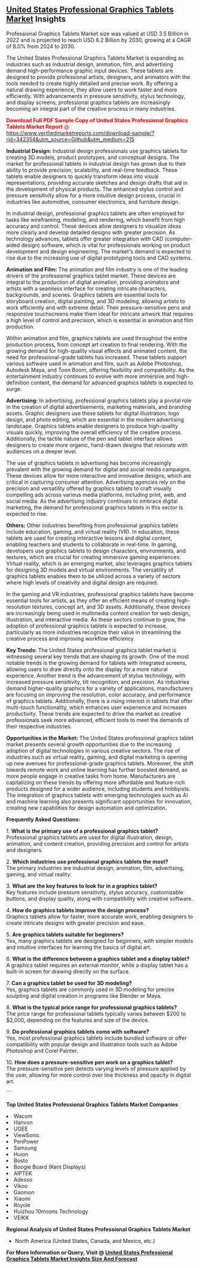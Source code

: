 <h2><a href="https://www.verifiedmarketreports.com/download-sample/?rid=342354&amp;utm_source=Github&amp;utm_medium=215" target="_blank">United States Professional Graphics Tablets Market</a> Insights</h2><p>Professional Graphics Tablets Market size was valued at USD 3.5 Billion in 2022 and is projected to reach USD 6.2 Billion by 2030, growing at a CAGR of 8.0% from 2024 to 2030.</p><p> <p>The United States Professional Graphics Tablets Market is expanding as industries such as industrial design, animation, film, and advertising demand high-performance graphic input devices. These tablets are designed to provide professional artists, designers, and animators with the tools needed to create highly detailed and precise work. By offering a natural drawing experience, they allow users to work faster and more efficiently. With advancements in pressure sensitivity, stylus technology, and display screens, professional graphics tablets are increasingly becoming an integral part of the creative process in many industries.</p> <p><p><span class=""><span style="color: #ff0000;"><strong>Download Full PDF Sample Copy of United States Professional Graphics Tablets Market Report</strong> @ </span><a href="https://www.verifiedmarketreports.com/download-sample/?rid=342354&amp;utm_source=Github&amp;utm_medium=215" target="_blank">https://www.verifiedmarketreports.com/download-sample/?rid=342354&amp;utm_source=Github&amp;utm_medium=215</a></span></p></p> <p><strong>Industrial Design:</strong> Industrial design professionals use graphics tablets for creating 3D models, product prototypes, and conceptual designs. The market for professional tablets in industrial design has grown due to their ability to provide precision, scalability, and real-time feedback. These tablets enable designers to quickly transform ideas into visual representations, providing accurate sketches and design drafts that aid in the development of physical products. The enhanced stylus control and pressure sensitivity allow for a more intuitive design process, crucial in industries like automotive, consumer electronics, and furniture design.</p> <p>In industrial design, professional graphics tablets are often employed for tasks like wireframing, modeling, and rendering, which benefit from high accuracy and control. These devices allow designers to visualize ideas more clearly and develop detailed designs with greater precision. As technology advances, tablets offer greater integration with CAD (computer-aided design) software, which is vital for professionals working on product development and design engineering. The market's demand is expected to rise due to the increasing use of digital prototyping tools and CAD systems.</p> <p><strong>Animation and Film:</strong> The animation and film industry is one of the leading drivers of the professional graphics tablet market. These devices are integral to the production of digital animation, providing animators and artists with a seamless interface for creating intricate characters, backgrounds, and scenes. Graphics tablets are essential tools for storyboard creation, digital painting, and 3D modeling, allowing artists to work efficiently and with extreme detail. Their pressure-sensitive pens and responsive touchscreens make them ideal for intricate artwork that requires a high level of control and precision, which is essential in animation and film production.</p> <p>Within animation and film, graphics tablets are used throughout the entire production process, from concept art creation to final rendering. With the growing demand for high-quality visual effects and animated content, the need for professional-grade tablets has increased. These tablets support various software used in animation and film, such as Adobe Photoshop, Autodesk Maya, and Toon Boom, offering flexibility and compatibility. As the entertainment industry continues to evolve with more immersive and high-definition content, the demand for advanced graphics tablets is expected to surge.</p> <p><strong>Advertising:</strong> In advertising, professional graphics tablets play a pivotal role in the creation of digital advertisements, marketing materials, and branding assets. Graphic designers use these tablets for digital illustration, logo design, and photo editing, which are essential in the modern advertising landscape. Graphics tablets enable designers to produce high-quality visuals quickly, improving the overall efficiency of the creative process. Additionally, the tactile nature of the pen and tablet interface allows designers to create more organic, hand-drawn designs that resonate with audiences on a deeper level.</p> <p>The use of graphics tablets in advertising has become increasingly prevalent with the growing demand for digital and social media campaigns. These devices allow for more interactive and innovative designs, which are critical in capturing consumer attention. Advertising agencies rely on the precision and versatility offered by graphics tablets to craft visually compelling ads across various media platforms, including print, web, and social media. As the advertising industry continues to embrace digital marketing, the demand for professional graphics tablets in this sector is expected to rise.</p> <p><strong>Others:</strong> Other industries benefiting from professional graphics tablets include education, gaming, and virtual reality (VR). In education, these tablets are used for creating interactive lessons and digital content, enabling teachers and students to collaborate in real-time. In gaming, developers use graphics tablets to design characters, environments, and textures, which are crucial for creating immersive gaming experiences. Virtual reality, which is an emerging market, also leverages graphics tablets for designing 3D models and virtual environments. The versatility of graphics tablets enables them to be utilized across a variety of sectors where high levels of creativity and digital design are required.</p> <p>In the gaming and VR industries, professional graphics tablets have become essential tools for artists, as they offer an efficient means of creating high-resolution textures, concept art, and 3D assets. Additionally, these devices are increasingly being used in multimedia content creation for web design, illustration, and interactive media. As these sectors continue to grow, the adoption of professional graphics tablets is expected to increase, particularly as more industries recognize their value in streamlining the creative process and improving workflow efficiency.</p> <p><strong>Key Trends:</strong> The United States professional graphics tablet market is witnessing several key trends that are shaping its growth. One of the most notable trends is the growing demand for tablets with integrated screens, allowing users to draw directly onto the display for a more natural experience. Another trend is the advancement of stylus technology, with increased pressure sensitivity, tilt recognition, and precision. As industries demand higher-quality graphics for a variety of applications, manufacturers are focusing on improving the resolution, color accuracy, and performance of graphics tablets. Additionally, there is a rising interest in tablets that offer multi-touch functionality, which enhances user experience and increases productivity. These trends are expected to drive the market as creative professionals seek more advanced, efficient tools to meet the demands of their respective industries.</p> <p><strong>Opportunities in the Market:</strong> The United States professional graphics tablet market presents several growth opportunities due to the increasing adoption of digital technologies in various creative sectors. The rise of industries such as virtual reality, gaming, and digital marketing is opening up new avenues for professional-grade graphics tablets. Moreover, the shift towards remote work and online learning has further boosted demand, as more people engage in creative tasks from home. Manufacturers are capitalizing on these trends by offering more affordable and feature-rich products designed for a wider audience, including students and hobbyists. The integration of graphics tablets with emerging technologies such as AI and machine learning also presents significant opportunities for innovation, creating new capabilities for design automation and optimization.</p> <p><strong>Frequently Asked Questions:</strong></p> <p>1. <strong>What is the primary use of a professional graphics tablet?</strong> <br>Professional graphics tablets are used for digital illustration, design, animation, and content creation, providing precision and control for artists and designers.</p> <p>2. <strong>Which industries use professional graphics tablets the most?</strong> <br>The primary industries are industrial design, animation, film, advertising, gaming, and virtual reality.</p> <p>3. <strong>What are the key features to look for in a graphics tablet?</strong> <br>Key features include pressure sensitivity, stylus accuracy, customizable buttons, and display quality, along with compatibility with creative software.</p> <p>4. <strong>How do graphics tablets improve the design process?</strong> <br>Graphics tablets allow for faster, more accurate work, enabling designers to create intricate designs with greater precision and ease.</p> <p>5. <strong>Are graphics tablets suitable for beginners?</strong> <br>Yes, many graphics tablets are designed for beginners, with simpler models and intuitive interfaces for learning the basics of digital art.</p> <p>6. <strong>What is the difference between a graphics tablet and a display tablet?</strong> <br>A graphics tablet requires an external monitor, while a display tablet has a built-in screen for drawing directly on the surface.</p> <p>7. <strong>Can a graphics tablet be used for 3D modeling?</strong> <br>Yes, graphics tablets are commonly used in 3D modeling for precise sculpting and digital creation in programs like Blender or Maya.</p> <p>8. <strong>What is the typical price range for professional graphics tablets?</strong> <br>The price range for professional tablets typically varies between $200 to $2,000, depending on the features and size of the device.</p> <p>9. <strong>Do professional graphics tablets come with software?</strong> <br>Yes, most professional graphics tablets include bundled software or offer compatibility with popular design and illustration tools such as Adobe Photoshop and Corel Painter.</p> <p>10. <strong>How does a pressure-sensitive pen work on a graphics tablet?</strong> <br>The pressure-sensitive pen detects varying levels of pressure applied by the user, allowing for more control over line thickness and opacity in digital art.</p> ```</p><p><strong>Top United States Professional Graphics Tablets Market Companies</strong></p><div data-test-id=""><p><li>Wacom</li><li> Hanvon</li><li> UGEE</li><li> ViewSonic</li><li> PenPower</li><li> Samsung</li><li> Huion</li><li> Bosto</li><li> Boogie Board (Kent Displays)</li><li> AIPTEK</li><li> Adesso</li><li> Vikoo</li><li> Gaomon</li><li> Xiaomi</li><li> Royole</li><li> Huizhou 10moons Technology</li><li> VEIKK</li></p><div><strong>Regional Analysis of&nbsp;United States Professional Graphics Tablets Market</strong></div><ul><li dir="ltr"><p dir="ltr">North America&nbsp;(United States, Canada, and Mexico, etc.)</p></li></ul><p><strong>For More Information or Query, Visit @&nbsp;</strong><strong><a href="https://www.verifiedmarketreports.com/product/professional-graphics-tablets-market/?utm_source=Github&amp;utm_medium=215" target="_blank">United States Professional Graphics Tablets Market Insights Size And Forecast</a></strong></p></div>
